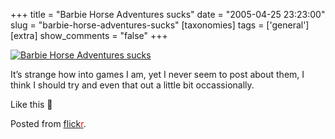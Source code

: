 +++
title = "Barbie Horse Adventures sucks"
date = "2005-04-25 23:23:00"
slug = "barbie-horse-adventures-sucks"
[taxonomies]
tags = ['general']
[extra]
show_comments = "false"
+++

[![Barbie Horse Adventures sucks](http://photos6.flickr.com/10930895_2e7b21b8bf_m.jpg)](http://www.flickr.com/photos/pip/10930895/)

It’s strange how into games I am, yet I never seem to post about them, I think I should try and even that out a little bit occassionally.

Like this 🙂

Posted from [flick<span style="color:red">r</span>](http://www.flickr.com/r/blogs).
